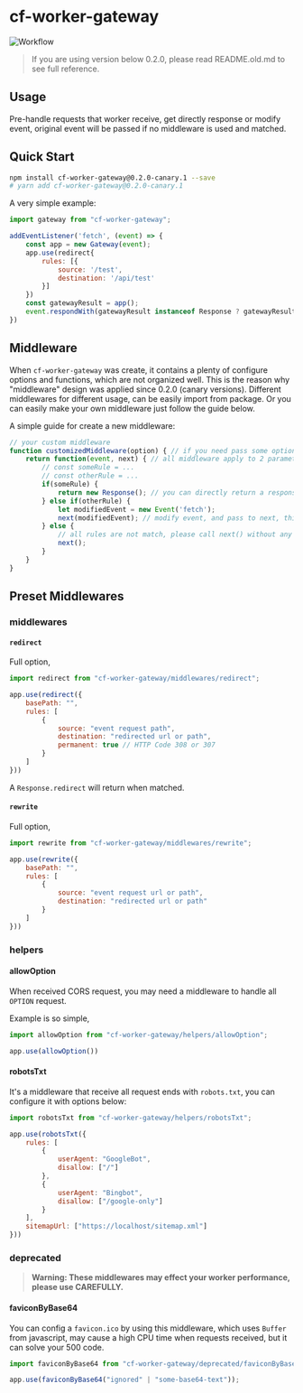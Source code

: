 # cf-worker-gateway

![Workflow](https://github.com/SparklingFun/cf-worker-gateway/workflows/Publish/badge.svg)

> If you are using version below 0.2.0, please read README.old.md to see full reference.

## Usage

Pre-handle requests that worker receive, get directly response or modify event, original event will be passed if no middleware is used and matched.

## Quick Start

```bash
npm install cf-worker-gateway@0.2.0-canary.1 --save
# yarn add cf-worker-gateway@0.2.0-canary.1
```

A very simple example:

```javascript
import gateway from "cf-worker-gateway";

addEventListener('fetch', (event) => {
    const app = new Gateway(event);
    app.use(redirect{
        rules: [{
            source: '/test',
            destination: '/api/test'
        }]
    })
    const gatewayResult = app();
    event.respondWith(gatewayResult instanceof Response ? gatewayResult : handleRequest(gatewayResult); // handleRequest is your function to map assets, decided on which package you used.
})
```

## Middleware

When `cf-worker-gateway` was create, it contains a plenty of configure options and functions, which are not organized well. This is the reason why "middleware" design was applied since 0.2.0 (canary versions). Different middlewares for different usage, can be easily import from package. Or you can easily make your own middleware just follow the guide below.

A simple guide for create a new middleware:

```javascript
// your custom middleware
function customizedMiddleware(option) { // if you need pass some options, a wrapper is needed.
    return function(event, next) { // all middleware apply to 2 parameters, event, and next();
        // const someRule = ...
        // const otherRule = ...
        if(someRule) {
            return new Response(); // you can directly return a response when matched
        } else if(otherRule) {
            let modifiedEvent = new Event('fetch');
            next(modifiedEvent); // modify event, and pass to next, this modification will not lose
        } else {
            // all rules are not match, please call next() without any param
            next();
        }
    }
}
```

## Preset Middlewares

### middlewares

#### `redirect`

Full option,

```javascript
import redirect from "cf-worker-gateway/middlewares/redirect";

app.use(redirect({
    basePath: "",
    rules: [
        {
            source: "event request path",
            destination: "redirected url or path",
            permanent: true // HTTP Code 308 or 307
        }
    ]
}))
```

A `Response.redirect` will return when matched.

#### `rewrite`

Full option,

```javascript
import rewrite from "cf-worker-gateway/middlewares/rewrite";

app.use(rewrite({
    basePath: "",
    rules: [
        {
            source: "event request url or path",
            destination: "redirected url or path"
        }
    ]
}))
```

### helpers

#### allowOption

When received CORS request, you may need a middleware to handle all `OPTION` request.

Example is so simple,

```javascript
import allowOption from "cf-worker-gateway/helpers/allowOption";

app.use(allowOption())
```

#### robotsTxt

It's a middleware that receive all request ends with `robots.txt`, you can configure it with options below:

```javascript
import robotsTxt from "cf-worker-gateway/helpers/robotsTxt";

app.use(robotsTxt({
    rules: [
        {
            userAgent: "GoogleBot",
            disallow: ["/"]
        },
        {
            userAgent: "Bingbot",
            disallow: ["/google-only"]
        }
    ],
    sitemapUrl: ["https://localhost/sitemap.xml"]
}))
```

### deprecated

> __Warning: These middlewares may effect your worker performance, please use CAREFULLY.__

#### faviconByBase64

You can config a `favicon.ico` by using this middleware, which uses `Buffer` from javascript, may cause a high CPU time when requests received, but it can solve your 500 code.

```javascript
import faviconByBase64 from "cf-worker-gateway/deprecated/faviconByBase64";

app.use(faviconByBase64("ignored" | "some-base64-text"));
```
